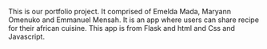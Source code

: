 This is our portfolio project.
It comprised of Emelda Mada, Maryann Omenuko and Emmanuel Mensah.
It is an app where users can share recipe for their african cuisine. 
This app is from Flask and html and Css and Javascript. 
